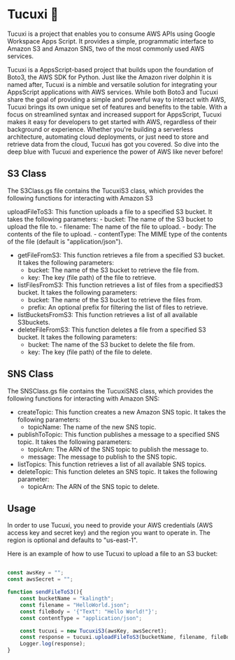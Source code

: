 # Tucuxi :dolphin:

Tucuxi is a project that enables you to consume AWS APIs using Google Workspace Apps Script. It provides a simple, programmatic interface to Amazon S3 and Amazon SNS, two of the most commonly used AWS services.

Tucuxi is a AppsScript-based project that builds upon the foundation of Boto3, the AWS SDK for Python. Just like the Amazon river dolphin it is named after, Tucuxi is a nimble and versatile solution for integrating your AppsScript applications with AWS services. While both Boto3 and Tucuxi share the goal of providing a simple and powerful way to interact with AWS, Tucuxi brings its own unique set of features and benefits to the table. With a focus on streamlined syntax and increased support for AppsScript, Tucuxi makes it easy for developers to get started with AWS, regardless of their background or experience. Whether you're building a serverless architecture, automating cloud deployments, or just need to store and retrieve data from the cloud, Tucuxi has got you covered. So dive into the deep blue with Tucuxi and experience the power of AWS like never before!

## S3 Class

The S3Class.gs file contains the TucuxiS3 class, which provides the following functions for interacting with Amazon S3

 uploadFileToS3: This function uploads a file to a specified S3 bucket. It takes the following parameters:
    - bucket: The name of the S3 bucket to upload the file to.
    - filename: The name of the file to upload.
    - body: The contents of the file to upload.
    - contentType: The MIME type of the contents of the file (default is "application/json").
- getFileFromS3: This function retrieves a file from a specified S3 bucket. It takes the following parameters:
    - bucket: The name of the S3 bucket to retrieve the file from.
    - key: The key (file path) of the file to retrieve.
- listFilesFromS3: This function retrieves a list of files from a specifiedS3 bucket. It takes the following parameters:
    - bucket: The name of the S3 bucket to retrieve the files from.
    - prefix: An optional prefix for filtering the list of files to retrieve.
- listBucketsFromS3: This function retrieves a list of all available S3buckets.
- deleteFileFromS3: This function deletes a file from a specified S3 bucket. It takes the following parameters:
    - bucket: The name of the S3 bucket to delete the file from.
    - key: The key (file path) of the file to delete.

## SNS Class

The SNSClass.gs file contains the TucuxiSNS class, which provides the following functions for interacting with Amazon SNS:

- createTopic: This function creates a new Amazon SNS topic. It takes the following parameters:
    - topicName: The name of the new SNS topic.
- publishToTopic: This function publishes a message to a specified SNS topic. It takes the following parameters:
    - topicArn: The ARN of the SNS topic to publish the message to.
    - message: The message to publish to the SNS topic.
- listTopics: This function retrieves a list of all available SNS topics.
- deleteTopic: This function deletes an SNS topic. It takes the following parameter:
    - topicArn: The ARN of the SNS topic to delete.

## Usage

In order to use Tucuxi, you need to provide your AWS credentials (AWS access key and secret key) and the region you want to operate in. The region is optional and defaults to "us-east-1".

Here is an example of how to use Tucuxi to upload a file to an S3 bucket:

```javascript

const awsKey = "";
const awsSecret = "";

function sendFileToS3(){
    const bucketName = "kalingth";
    const filename = "HelloWorld.json";
    const fileBody = '{"Text": "Hello World!"}';
    const contentType = "application/json";

    const tucuxi = new TucuxiS3(awsKey, awsSecret);
    const response = tucuxi.uploadFileToS3(bucketName, filename, fileBody, contentType);
    Logger.log(response);
}
```